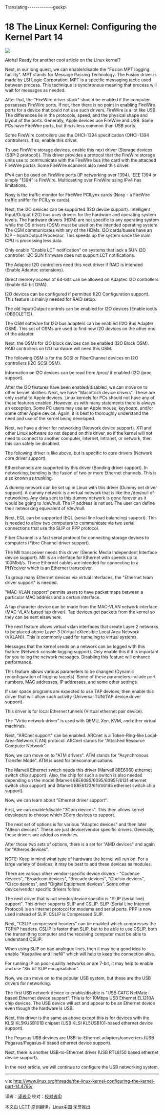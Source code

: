 Translating-------------geekpi

18 The Linux Kernel: Configuring the Kernel Part 14
================================================================================
![](http://www.linux.org/attachments/slide-jpg.566/)

Aloha! Ready for another cool article on the Linux kernel?

Next, in our long quest, we can enable/disable the "Fusion MPT logging facility". MPT stands for Message Passing Technology. The Fusion driver is made by LSI Logic Corporation. MPT is a specific messaging tactic used between process. This technique is synchronous meaning that process will wait for messages as needed.

After that, the "FireWire driver stack" should be enabled if the computer possesses FireWire ports. If not, then there is no point in enabling FireWire ports for a device that could not use such drivers. FireWire is a lot like USB. The differences lie in the protocols, speed, and the physical shape and layout of the ports. Generally, Apple devices use FireWire and USB. Some PCs have FireWire ports, but this is less common than USB ports.

Some FireWire controllers use the OHCI-1394 specification (OHCI-1394 controllers). If so, enable this driver.

To use FireWire storage devices, enable this next driver (Storage devices (SBP-2 protocol)). This driver provides a protocol that the FireWire storage units use to communicate with the FireWire bus (the card with the attached FireWire ports). Some FireWire scanners also need this driver.

IPv4 can be used on FireWire ports (IP networking over 1394). IEEE 1394 or simply "1394" is FireWire. Multicasting over FireWire using IPv4 has limitations.

Nosy is the traffic monitor for FireWire PCILynx cards (Nosy - a FireWire traffic sniffer for PCILynx cards).

Next, the I2O devices can be supported (I2O device support). Intelligent Input/Output (I2O) bus uses drivers for the hardware and operating system levels. The hardware drivers (HDM) are not specific to any operating system while the OS drivers (OSM) must be used on the intended operating system. The OSM communicates with any of the HDMs. I2O cards/buses have an IOP - Input/Output Processor. This speeds up the system since the main CPU is processing less data.

Only enable "Enable LCT notification" on systems that lack a SUN I2O controller. I2C SUN firmware does not support LCT notifications.

The Adaptec I2O controllers need this next driver if RAID is intended (Enable Adaptec extensions).

Direct memory access of 64-bits can be allowed on Adaptec I2O controllers (Enable 64-bit DMA).

I2O devices can be configured if permitted (I2O Configuration support). This feature is mainly needed for RAID setup.

The old Input/Output controls can be enabled for I2O devices (Enable ioctls (OBSOLETE)).

The OSM software for I2O bus adapters can be enabled (I2O Bus Adapter OSM). This set of OSMs are used to find new I2O devices on the other end of the adapter.

Next, the OSMs for I2O block devices can be enabled (I2O Block OSM). RAID controllers on I2O hardware will need this OSM.

The following OSM is for the SCSI or FiberChannel devices on I2O controllers (I2O SCSI OSM).

Information on I2O devices can be read from /proc/ if enabled (I2O /proc support).

After the I2O features have been enabled/disabled, we can move on to other kernel abilities. Next, we have "Macintosh device drivers". These are only useful to Apple devices. Linux kernels for PCs should not have any of these features enabled. However, as with many statements there is always an exception. Some PC users may use an Apple mouse, keyboard, and/or some other Apple device. Again, it is best to thoroughly understand the need and use of the kernel being developed.

Next, we have a driver for networking (Network device support). X11 and other Linux software do not depend on this driver, so if the kernel will not need to connect to another computer, Internet, Intranet, or network, then this can safely be disabled.

The following driver is like above, but is specific to core drivers (Network core driver support).

Etherchannels are supported by this driver (Bonding driver support). In networking, bonding is the fusion of two or more Ethernet channels. This is also known as trunking.

A dummy network can be set up in Linux with this driver (Dummy net driver support). A dummy network is a virtual network that is like the /dev/null of networking. Any data sent to this dummy network is gone forever as it would be going to /dev/null. The IP address is not set. The user can define their networking equivalent of /dev/null.

Next, EQL can be supported (EQL (serial line load balancing) support). This is needed to allow two computers to communicate via two serial connections that use the SLIP or PPP protocol.

Fiber Channel is a fast serial protocol for connecting storage devices to computers (Fibre Channel driver support).

The MII transceiver needs this driver (Generic Media Independent Interface device support). MII is an interface for Ethernet with speeds up to 100Mbit/s. These Ethernet cables are intended for connecting to a PHYceiver which is an Ethernet transceiver.

To group many Ethernet devices via virtual interfaces, the "Ethernet team driver support" is needed.

"MAC-VLAN support" permits users to have packet maps between a particular MAC address and a certain interface.

A tap character device can be made from the MAC-VLAN network interface (MAC-VLAN based tap driver). Tap devices get packets from the kernel so they can be sent elsewhere.

The next feature allows virtual vxlan interfaces that create Layer 2 networks to be placed above Layer 3 (Virtual eXtensible Local Area Network (VXLAN)). This is commonly used for tunneling to virtual systems.

Messages that the kernel sends on a network can be logged with this feature (Network console logging support). Only enable this if it is important for you to log the network messages. Disabling this feature will enhance performance.

This feature allows various parameters to be changed (Dynamic reconfiguration of logging targets). Some of these parameters include port numbers, MAC addresses, IP addresses, and some other settings.

If user space programs are expected to use TAP devices, then enable this driver that will allow such activity (Universal TUN/TAP device driver support).

This driver is for local Ethernet tunnels (Virtual ethernet pair device).

The "Virtio network driver" is used with QEMU, Xen, KVM, and other virtual machines.

Next, "ARCnet support" can be enabled. ARCnet is a Token-Ring-like Local-Area-Network (LAN) protocol. ARCnet stands for "Attached Resource Computer Network".

Now, we can move on to "ATM drivers". ATM stands for "Asynchronous Transfer Mode". ATM is used for telecommunications.

The Marvell Ethernet switch needs this driver (Marvell 88E6060 ethernet switch chip support). Also, the chip for such a switch is also needed depending on the model (Marvell 88E6085/6095/6095F/6131 ethernet switch chip support) and (Marvell 88E6123/6161/6165 ethernet switch chip support).

Now, we can learn about "Ethernet driver support".

First, we can enable/disable "3Com devices". This then allows kernel developers to choose which 3Com devices to support.

The next set of options is for various "Adaptec devices" and then later "Alteon devices".
These are just device/vendor specific drivers. Generally, these drivers are added as modules.

After those two sets of options, there is a set for "AMD devices" and again for "Atheros devices".

NOTE: Keep in mind what type of hardware the kernel will run on. For a large variety of devices, it may be best to add these devices as modules.

There are various other vendor-specific device drivers - "Cadence devices", "Broadcom devices", "Brocade devices", "Chelsio devices", "Cisco devices", and "Digital Equipment devices". Some other device/vendor specific drivers follow.

The next driver that is not vendor/device specific is "SLIP (serial line) support". This driver supports SLIP and CSLIP. SLIP (Serial Line Internet Protocol) is an Internet protocol for modems and serial ports. PPP is now used instead of SLIP. CSLIP is Compressed SLIP.

Next, "CSLIP compressed headers" can be enabled which compresses the TCP/IP headers. CSLIP is faster than SLIP, but to be able to use CSLIP, both the transmitting computer and the receiving computer must be able to understand CSLIP.

When using SLIP on bad analogue lines, then it may be a good idea to enable "Keepalive and linefill" which will help to keep the connection alive.

For running IP on poor-quality networks or are 7-bit, it may help to enable and use "Six bit SLIP encapsulation".

Now, we can move on to the popular USB system, but these are the USB drivers for networking.

The first USB network device to enable/disable is "USB CATC NetMate-based Ethernet device support". This is for 10Mbps USB Ethernet EL1210A chip devices. The USB device will act and appear to be an Ethernet device even though the hardware is USB.

Next, this driver is the same as above except this is for devices with the KLSI KL5KUSB101B chipset (USB KLSI KL5USB101-based ethernet device support).

The Pegasus USB devices are USB-to-Ethernet adapters/converters (USB Pegasus/Pegasus-II based ethernet device support).

Next, there is another USB-to-Ethernet driver (USB RTL8150 based ethernet device support).

In the next article, we will continue to configure the USB networking system.

--------------------------------------------------------------------------------

via: http://www.linux.org/threads/the-linux-kernel-configuring-the-kernel-part-14.4765/

译者：[译者ID](https://github.com/译者ID) 校对：[校对者ID](https://github.com/校对者ID)

本文由 [LCTT](https://github.com/LCTT/TranslateProject) 原创翻译，[Linux中国](http://linux.cn/) 荣誉推出